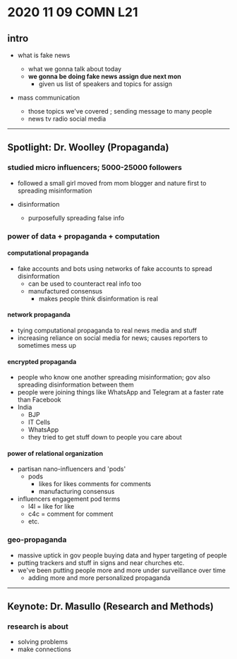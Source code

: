 # 2020 11 09 COMN L21

## intro

- what is fake news
  - what we gonna talk about today
  - **we gonna be doing fake news assign due next mon**  
    - given us list of speakers and topics for assign

- mass communication
  - those topics we've covered ; sending message to many people
  - news tv radio social media
---
## Spotlight: Dr. Woolley (Propaganda)

### studied micro influencers; 5000-25000 followers

- followed a small girl moved from mom blogger and nature first to spreading misinformation

- disinformation
  - purposefully spreading false info

### power of  data + propaganda + computation

#### computational propaganda

- fake accounts and bots using networks of fake accounts to spread disinformation
  - can be used to counteract real info too
  - manufactured consensus
    - makes people think disinformation is real

#### network propaganda

- tying computational propaganda to real news media and stuff
- increasing reliance on social media for news; causes reporters to sometimes mess up

#### encrypted propaganda
- people who know one another spreading misinformation; gov also spreading disinformation between them
- people were joining things like WhatsApp and Telegram at a faster rate than Facebook
- India
  - BJP
  - IT Cells
  - WhatsApp
  - they tried to get stuff down to people you care about

#### power of relational organization

- partisan nano-influencers and 'pods'
  - pods
    - likes for likes comments for comments
    - manufacturing consensus
- influencers engagement pod terms
  - l4l = like for like
  - c4c = comment for comment
  - etc.

### geo-propaganda
- massive uptick in gov people buying data and hyper targeting of people
- putting trackers and stuff in signs and near churches etc.
- we've been putting people more and more under surveillance over time
  - adding more and more personalized propaganda

---

## Keynote: Dr. Masullo (Research and Methods)

### research is about
- solving problems
- make connections














<!--
comm - communication
prop - propaganda
misinfo - misinformatiormation
disinfo - disinformation
gov - government
org - organization
-->
